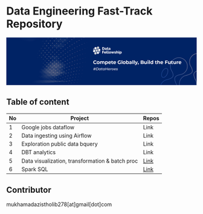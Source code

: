 # Data Engineering Fast-Track Repository
![img](assets/Banner-LinkedIn.jpg)

## Table of content

|   No  |       Project      |     Repos    |
| ----- |   -----------   | ----------- |
|   1   | Google jobs dataflow      | Link       |
|   2   | Data ingesting using Airflow   | Link        |
|   3   | Exploration public data bquery   | Link        |
|   4   | DBT analytics      | Link       |
|   5   | Data visualization, transformation & batch proc   | [Link](https://github.com/mukhamadazistholib/data-engineering/tree/main/data%20visualization)        |
|   6   | Spark SQL   | [Link](https://github.com/mukhamadazistholib/data-engineering/tree/main/spark%20sql)        |


## Contributor
mukhamadazistholib278[at]gmail[dot]com
